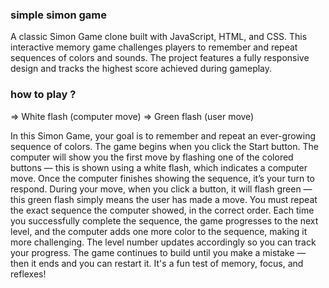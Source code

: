 ### simple simon game
A classic Simon Game clone built with JavaScript, HTML, and CSS. This interactive memory game challenges players to remember and repeat sequences of colors and sounds. The project features a fully responsive design and tracks the highest score achieved during gameplay.

### how to play ?
=> White flash (computer move)
=> Green flash (user move)

In this Simon Game, your goal is to remember and repeat an ever-growing sequence of colors. The game begins when you click the Start button. The computer will show you the first move by flashing one of the colored buttons — this is shown using a white flash, which indicates a computer move. Once the computer finishes showing the sequence, it’s your turn to respond. During your move, when you click a button, it will flash green — this green flash simply means the user has made a move. You must repeat the exact sequence the computer showed, in the correct order. Each time you successfully complete the sequence, the game progresses to the next level, and the computer adds one more color to the sequence, making it more challenging. The level number updates accordingly so you can track your progress. The game continues to build until you make a mistake — then it ends and you can restart it. It's a fun test of memory, focus, and reflexes!

